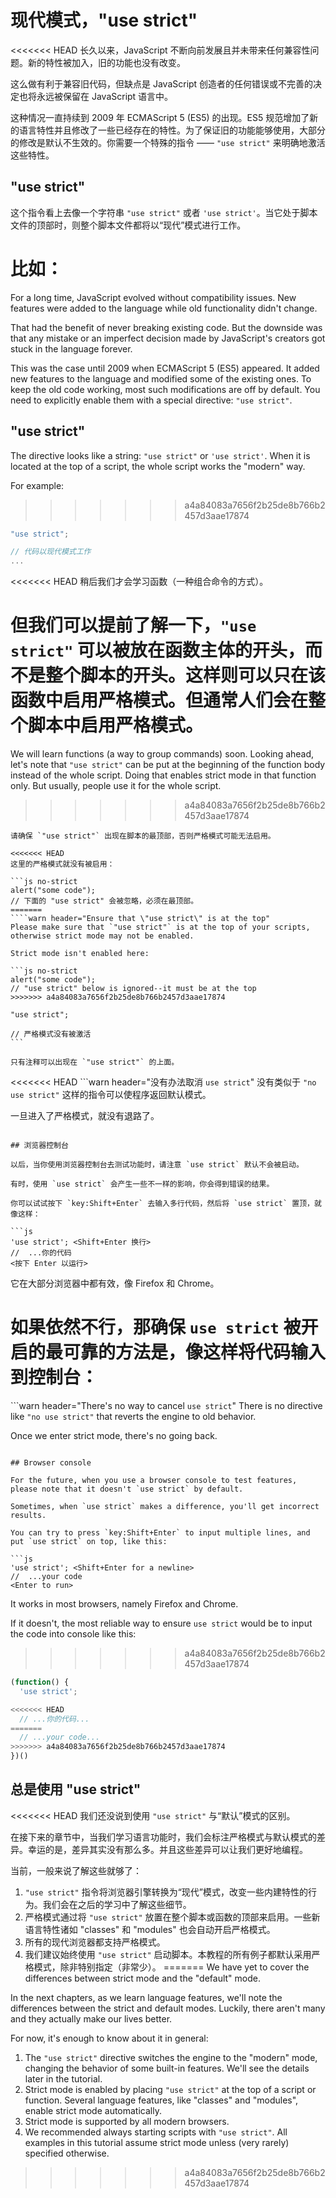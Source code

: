 # 现代模式，"use strict"

<<<<<<< HEAD
长久以来，JavaScript 不断向前发展且并未带来任何兼容性问题。新的特性被加入，旧的功能也没有改变。

这么做有利于兼容旧代码，但缺点是 JavaScript 创造者的任何错误或不完善的决定也将永远被保留在 JavaScript 语言中。

这种情况一直持续到 2009 年 ECMAScript 5 (ES5) 的出现。ES5 规范增加了新的语言特性并且修改了一些已经存在的特性。为了保证旧的功能能够使用，大部分的修改是默认不生效的。你需要一个特殊的指令 —— `"use strict"` 来明确地激活这些特性。

## "use strict"

这个指令看上去像一个字符串 `"use strict"` 或者 `'use strict'`。当它处于脚本文件的顶部时，则整个脚本文件都将以“现代”模式进行工作。

比如：
=======
For a long time, JavaScript evolved without compatibility issues. New features were added to the language while old functionality didn't change.

That had the benefit of never breaking existing code. But the downside was that any mistake or an imperfect decision made by JavaScript's creators got stuck in the language forever.

This was the case until 2009 when ECMAScript 5 (ES5) appeared. It added new features to the language and modified some of the existing ones. To keep the old code working, most such modifications are off by default. You need to explicitly enable them with a special directive: `"use strict"`.

## "use strict"

The directive looks like a string: `"use strict"` or `'use strict'`. When it is located at the top of a script, the whole script works the "modern" way.

For example:
>>>>>>> a4a84083a7656f2b25de8b766b2457d3aae17874

```js
"use strict";

// 代码以现代模式工作
...
```

<<<<<<< HEAD
稍后我们才会学习函数（一种组合命令的方式）。

但我们可以提前了解一下，`"use strict"` 可以被放在函数主体的开头，而不是整个脚本的开头。这样则可以只在该函数中启用严格模式。但通常人们会在整个脚本中启用严格模式。
=======
We will learn functions (a way to group commands) soon. Looking ahead, let's note that `"use strict"` can be put at the beginning of the function body instead of the whole script. Doing that enables strict mode in that function only. But usually, people use it for the whole script.
>>>>>>> a4a84083a7656f2b25de8b766b2457d3aae17874

````warn header="确保 \"use strict\" 出现在最顶部"
请确保 `"use strict"` 出现在脚本的最顶部，否则严格模式可能无法启用。

<<<<<<< HEAD
这里的严格模式就没有被启用：

```js no-strict
alert("some code");
// 下面的 "use strict" 会被忽略，必须在最顶部。
=======
````warn header="Ensure that \"use strict\" is at the top"
Please make sure that `"use strict"` is at the top of your scripts, otherwise strict mode may not be enabled.

Strict mode isn't enabled here:

```js no-strict
alert("some code");
// "use strict" below is ignored--it must be at the top
>>>>>>> a4a84083a7656f2b25de8b766b2457d3aae17874

"use strict";

// 严格模式没有被激活
```

只有注释可以出现在 `"use strict"` 的上面。
````

<<<<<<< HEAD
```warn header="没有办法取消 `use strict`"
没有类似于 `"no use strict"` 这样的指令可以使程序返回默认模式。

一旦进入了严格模式，就没有退路了。
```

## 浏览器控制台

以后，当你使用浏览器控制台去测试功能时，请注意 `use strict` 默认不会被启动。

有时，使用 `use strict` 会产生一些不一样的影响，你会得到错误的结果。

你可以试试按下 `key:Shift+Enter` 去输入多行代码，然后将 `use strict` 置顶，就像这样：

```js
'use strict'; <Shift+Enter 换行>
//  ...你的代码
<按下 Enter 以运行>
```

它在大部分浏览器中都有效，像 Firefox 和 Chrome。

如果依然不行，那确保 `use strict` 被开启的最可靠的方法是，像这样将代码输入到控制台：
=======
```warn header="There's no way to cancel `use strict`"
There is no directive like `"no use strict"` that reverts the engine to old behavior.

Once we enter strict mode, there's no going back.
```

## Browser console

For the future, when you use a browser console to test features, please note that it doesn't `use strict` by default.

Sometimes, when `use strict` makes a difference, you'll get incorrect results.

You can try to press `key:Shift+Enter` to input multiple lines, and put `use strict` on top, like this:

```js
'use strict'; <Shift+Enter for a newline>
//  ...your code
<Enter to run>
```

It works in most browsers, namely Firefox and Chrome.

If it doesn't, the most reliable way to ensure `use strict` would be to input the code into console like this:
>>>>>>> a4a84083a7656f2b25de8b766b2457d3aae17874

```js
(function() {
  'use strict';

<<<<<<< HEAD
  // ...你的代码...
=======
  // ...your code...
>>>>>>> a4a84083a7656f2b25de8b766b2457d3aae17874
})()
```

## 总是使用 "use strict"

<<<<<<< HEAD
我们还没说到使用 `"use strict"` 与“默认”模式的区别。

在接下来的章节中，当我们学习语言功能时，我们会标注严格模式与默认模式的差异。幸运的是，差异其实没有那么多。并且这些差异可以让我们更好地编程。

当前，一般来说了解这些就够了：

1. `"use strict"` 指令将浏览器引擎转换为“现代”模式，改变一些内建特性的行为。我们会在之后的学习中了解这些细节。
2. 严格模式通过将 `"use strict"` 放置在整个脚本或函数的顶部来启用。一些新语言特性诸如 "classes" 和 "modules" 也会自动开启严格模式。
3. 所有的现代浏览器都支持严格模式。
4. 我们建议始终使用 `"use strict"` 启动脚本。本教程的所有例子都默认采用严格模式，除非特别指定（非常少）。
=======
We have yet to cover the differences between strict mode and the "default" mode.

In the next chapters, as we learn language features, we'll note the differences between the strict and default modes. Luckily, there aren't many and they actually make our lives better.

For now, it's enough to know about it in general:

1. The `"use strict"` directive switches the engine to the "modern" mode, changing the behavior of some built-in features. We'll see the details later in the tutorial.
2. Strict mode is enabled by placing `"use strict"` at the top of a script or function. Several language features, like "classes" and "modules", enable strict mode automatically.
3. Strict mode is supported by all modern browsers.
4. We recommended always starting scripts with `"use strict"`. All examples in this tutorial assume strict mode unless (very rarely) specified otherwise.
>>>>>>> a4a84083a7656f2b25de8b766b2457d3aae17874
